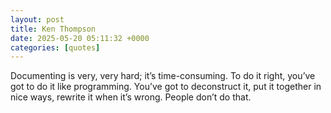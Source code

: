 ```yaml
---
layout: post
title: Ken Thompson
date: 2025-05-20 05:11:32 +0000
categories: [quotes]
---
```


Documenting is very, very hard; it’s time-consuming. To do it right, you’ve got to do it like programming. You’ve got to deconstruct it, put it together in nice ways, rewrite it when it’s wrong. People don’t do that.  

